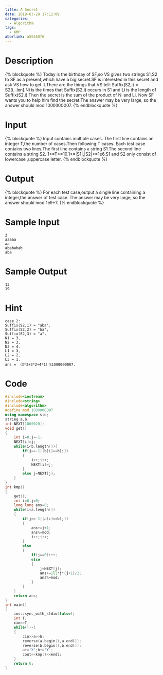 ```yaml
---
title: A Secret
date: 2019-03-29 17:11:09
categories:
  - Algorithm
tags:
  - KMP
abbrlink: a56468f6
---
```

# Description
{% blockquote %}
Today is the birthday of SF,so VS gives two strings S1,S2 to SF as a present,which have a big secret.SF is interested in this secret and ask VS how to get it.There are the things that VS tell:
  Suffix(S2,i) = S2[i...len].Ni is the times that Suffix(S2,i) occurs in S1 and Li is the length of Suffix(S2,i).Then the secret is the sum of the product of Ni and Li.
  Now SF wants you to help him find the secret.The answer may be very large, so the answer should mod 1000000007.
{% endblockquote %}
<!--more-->
# Input
{% blockquote %}
Input contains multiple cases.
  The first line contains an integer T,the number of cases.Then following T cases.
  Each test case contains two lines.The first line contains a string S1.The second line contains a string S2.
  1<=T<=10.1<=|S1|,|S2|<=1e6.S1 and S2 only consist of lowercase ,uppercase letter.
{% endblockquote %}
# Output
{% blockquote %}
For each test case,output a single line containing a integer,the answer of test case.
  The answer may be very large, so the answer should mod 1e9+7.
{% endblockquote %}
# Sample Input
```nohilight
2
aaaaa
aa
abababab
aba
```
# Sample Output
```nohilight
13
19
```
# Hint
```nohilight
case 2: 
Suffix(S2,1) = "aba",
Suffix(S2,2) = "ba",
Suffix(S2,3) = "a".
N1 = 3,
N2 = 3,
N3 = 4.
L1 = 3,
L2 = 2,
L3 = 1.
ans = （3*3+3*2+4*1）%1000000007.
```
# Code
```cpp
#include<iostream>
#include<string>
#include<algorithm>
#define mod 1000000007
using namespace std;
string a,b;
int NEXT[1000020];
void get()
{
    int i=0,j=-1;
    NEXT[i]=j;
    while(i<b.length()){
        if(j==-1||b[i]==b[j])
        {
            i++;j++;
            NEXT[i]=j;
        }
        else j=NEXT[j];
    }
}
int kmp()
{
    get();
    int i=0,j=0;
    long long ans=0;
    while(i<a.length())
    {
        if(j==-1||a[i]==b[j])
        {
            ans+=j+1;
            ans%=mod;
            i++;j++;
        }
        else
        {
            if(j==0)i++;
            else
            {
                j=NEXT[j];
                ans+=1ll*j*(j+1)/2;
                ans%=mod;
            }
        }
    }
    return ans;
}
int main()
{
    ios::sync_with_stdio(false);
    int T;
    cin>>T;
    while(T--)
    {
        cin>>a>>b;
        reverse(a.begin(),a.end());
        reverse(b.begin(),b.end());
        a+='X';b+='Y';
        cout<<kmp()<<endl;
    }
    return 0;
}
```


